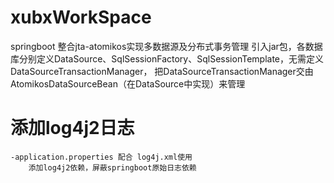 # xubxWorkSpace
springboot 整合jta-atomikos实现多数据源及分布式事务管理
引入jar包，各数据库分别定义DataSource、SqlSessionFactory、SqlSessionTemplate，无需定义DataSourceTransactionManager，
把DataSourceTransactionManager交由AtomikosDataSourceBean（在DataSource中实现）来管理

# 添加log4j2日志
    -application.properties 配合 log4j.xml使用
        添加log4j2依赖，屏蔽springboot原始日志依赖
    
